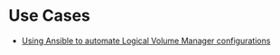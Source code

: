 # Use Cases

- [Using Ansible to automate Logical Volume Manager configurations](https://www.redhat.com/sysadmin/automating-logical-volume-manager)
